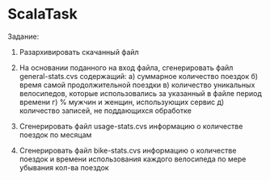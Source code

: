 # ScalaTask

Задание:
1. Разархивировать скачанный файл
2. На основании поданного на вход файла, сгенерировать файл general-stats.cvs содержащий:
    a) суммарное количество поездок
    б) время самой продолжительной поездки
    в) количество уникальных велосипедов, которые использовались за указанный в файле период времени
    г) % мужчин и женщин, использующих сервис
    д) количество записей, не поддающихся обработке

3. Сгенерировать файл usage-stats.cvs информацию о количестве поездок по месяцам
4. Сгенерировать файл bike-stats.cvs информацию о количестве поездок и времени использования каждого велосипеда по мере убывания кол-ва поездок





